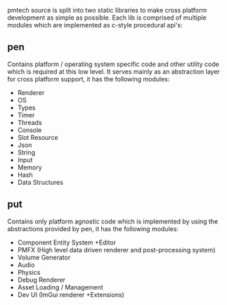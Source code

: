
pmtech source is split into two static libraries to make cross platform development as simple as possible. Each lib is comprised of multiple modules which are implemented as c-style procedural api's:

## pen
Contains platform / operating system specific code and other utility code which is required at this low level. It serves mainly as an abstraction layer for cross platform support, it has the following modules:

- Renderer
- OS
- Types
- Timer
- Threads
- Console
- Slot Resource
- Json
- String
- Input
- Memory
- Hash
- Data Structures

## put
Contains only platform agnostic code which is implemented by using the abstractions provided by pen, it has the following modules:

- Component Entity System +Editor
- PMFX (High level data driven renderer and post-processing system)
- Volume Generator
- Audio
- Physics
- Debug Renderer
- Asset Loading / Management
- Dev UI (ImGui renderer +Extensions)

